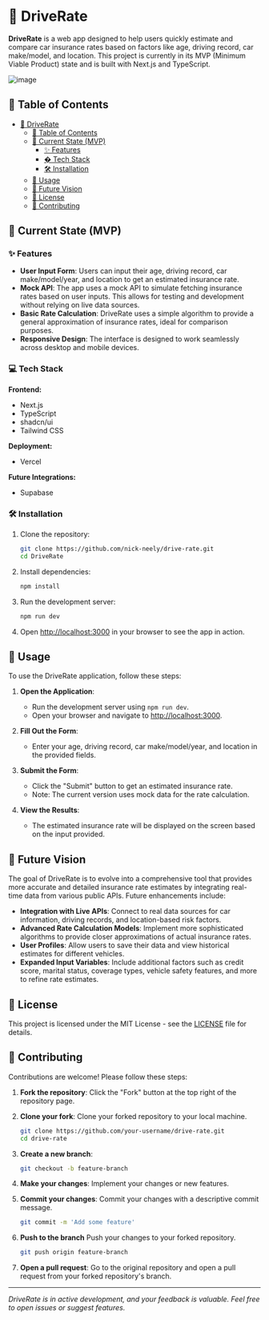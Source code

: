 # 🚗 DriveRate

**DriveRate** is a web app designed to help users quickly estimate and compare car insurance rates based on factors like age, driving record, car make/model, and location. This project is currently in its MVP (Minimum Viable Product) state and is built with Next.js and TypeScript.

![image](https://github.com/user-attachments/assets/cccf1b8b-2c61-4d56-a668-aaf29237e0f5)

## 📑 Table of Contents

- [🚗 DriveRate](#-driverate)
  - [📑 Table of Contents](#-table-of-contents)
  - [🚀 Current State (MVP)](#-current-state-mvp)
    - [✨ Features](#-features)
    - [� Tech Stack](#-tech-stack)
    - [🛠️ Installation](#️-installation)
  - [📖 Usage](#-usage)
  - [🌟 Future Vision](#-future-vision)
  - [📄 License](#-license)
  - [🤝 Contributing](#-contributing)

## 🚀 Current State (MVP)

### ✨ Features

- **User Input Form**: Users can input their age, driving record, car make/model/year, and location to get an estimated insurance rate.
- **Mock API**: The app uses a mock API to simulate fetching insurance rates based on user inputs. This allows for testing and development without relying on live data sources.
- **Basic Rate Calculation**: DriveRate uses a simple algorithm to provide a general approximation of insurance rates, ideal for comparison purposes.
- **Responsive Design**: The interface is designed to work seamlessly across desktop and mobile devices.

### 💻 Tech Stack

**Frontend:**

- Next.js
- TypeScript
- shadcn/ui
- Tailwind CSS

**Deployment:**

- Vercel

**Future Integrations:**

- Supabase

### 🛠️ Installation

1. Clone the repository:

   ```bash
   git clone https://github.com/nick-neely/drive-rate.git
   cd DriveRate
   ```

2. Install dependencies:

   ```bash
   npm install
   ```

3. Run the development server:

   ```bash
   npm run dev
   ```

4. Open <http://localhost:3000> in your browser to see the app in action.

## 📖 Usage

To use the DriveRate application, follow these steps:

1. **Open the Application**:

   - Run the development server using `npm run dev`.
   - Open your browser and navigate to [http://localhost:3000](http://localhost:3000).

2. **Fill Out the Form**:

   - Enter your age, driving record, car make/model/year, and location in the provided fields.

3. **Submit the Form**:

   - Click the "Submit" button to get an estimated insurance rate.
   - Note: The current version uses mock data for the rate calculation.

4. **View the Results**:
   - The estimated insurance rate will be displayed on the screen based on the input provided.

## 🌟 Future Vision

The goal of DriveRate is to evolve into a comprehensive tool that provides more accurate and detailed insurance rate estimates by integrating real-time data from various public APIs. Future enhancements include:

- **Integration with Live APIs**: Connect to real data sources for car information, driving records, and location-based risk factors.
- **Advanced Rate Calculation Models**: Implement more sophisticated algorithms to provide closer approximations of actual insurance rates.
- **User Profiles**: Allow users to save their data and view historical estimates for different vehicles.
- **Expanded Input Variables**: Include additional factors such as credit score, marital status, coverage types, vehicle safety features, and more to refine rate estimates.

## 📄 License

This project is licensed under the MIT License - see the [LICENSE](LICENSE) file for details.

## 🤝 Contributing

Contributions are welcome! Please follow these steps:

1. **Fork the repository**: Click the "Fork" button at the top right of the repository page.
2. **Clone your fork**: Clone your forked repository to your local machine.

   ```bash
   git clone https://github.com/your-username/drive-rate.git
   cd drive-rate
   ```

3. **Create a new branch**:

   ```bash
   git checkout -b feature-branch
   ```

4. **Make your changes**: Implement your changes or new features.
5. **Commit your changes**: Commit your changes with a descriptive commit message.

   ```bash
   git commit -m 'Add some feature'
   ```

6. **Push to the branch** Push your changes to your forked repository.

   ```bash
   git push origin feature-branch
   ```

7. **Open a pull request**: Go to the original repository and open a pull request from your forked repository's branch.

---

_DriveRate is in active development, and your feedback is valuable. Feel free to open issues or suggest features._

